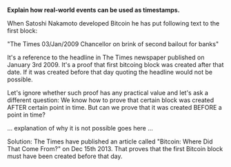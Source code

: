 **Explain how real-world events can be used as timestamps.**

When Satoshi Nakamoto developed Bitcoin he has put following text to the first block:

"The Times 03/Jan/2009 Chancellor on brink of second bailout for banks"

It's a reference to the headline in The Times newspaper published on January 3rd 2009. It's a proof that first bitcoing block was created after that date. If it was created before that day quoting the headline would not be possible.

Let's ignore whether such proof has any practical value and let's ask a different question: We know how to prove that certain block was created AFTER certain point in time. But can we prove that it was created BEFORE a point in time?

... explanation of why it is not possible goes here ...

Solution: The Times have published an article called "Bitcoin: Where Did That Come From?" on Dec 15th 2013. That proves that the first Bitcoin block must have been created before that day.
